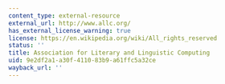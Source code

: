 ```yaml
---
content_type: external-resource
external_url: http://www.allc.org/
has_external_license_warning: true
license: https://en.wikipedia.org/wiki/All_rights_reserved
status: ''
title: Association for Literary and Linguistic Computing
uid: 9e2df2a1-a30f-4110-83b9-a61ffc5a32ce
wayback_url: ''
---
```


